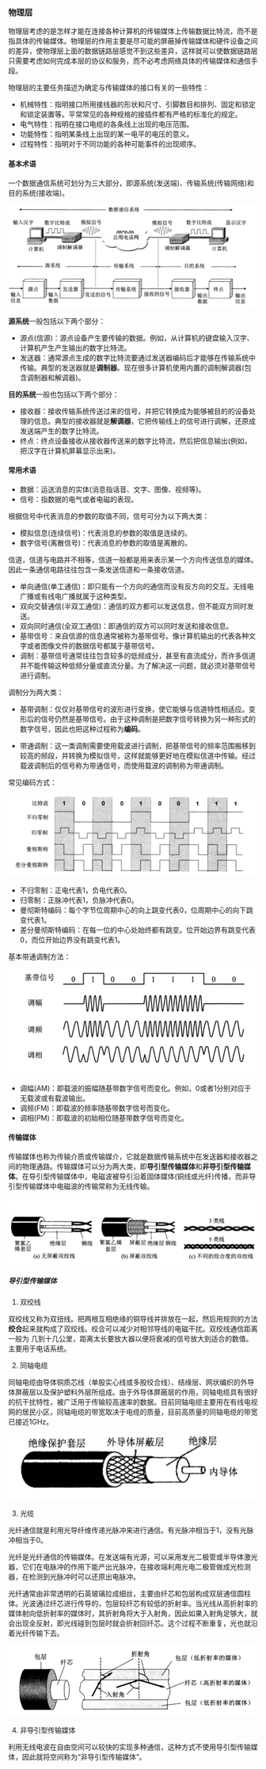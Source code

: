 ### 物理层

物理层考虑的是怎样才能在连接各种计算机的传输媒体上传输数据比特流，而不是指具体的传输媒体。物理层的作用主要是尽可能的屏蔽掉传输媒体和硬件设备之间的差异，使物理层上面的数据链路层感觉不到这些差异，这样就可以使数据链路层只需要考虑如何完成本层的协议和服务，而不必考虑网络具体的传输媒体和通信手段。

物理层的主要任务描述为确定与传输媒体的接口有关的一些特性：

* 机械特性：指明接口所用接线器的形状和尺寸、引脚数目和排列、固定和锁定和锁定装置等。平常常见的各种规格的接插件都有严格的标准化的规定。
* 电气特性：指明在接口电缆的各条线上出现的电压范围。
* 功能特性：指明某条线上出现的某一电平的电压的意义。
* 过程特性：指明对于不同功能的各种可能事件的出现顺序。

#### 基本术语

一个数据通信系统可划分为三大部分，即源系统(发送端)、传输系统(传输网络)和目的系统(接收端)。

![](../images/net/netbasic1.png)

**源系统**一般包括以下两个部分：

* 源点(信源)：源点设备产生要传输的数据。例如，从计算机的键盘输入汉字、计算机产生产生输出的数字比特流。
* 发送器：通常源点生成的数字比特流要通过发送器编码后才能够在传输系统中传输。典型的发送器就是**调制器**。现在很多计算机使用内置的调制解调器(包含调制器和解调器)。

**目的系统**一般也包括以下两个部分：

* 接收器：接收传输系统传送过来的信号，并把它转换成为能够被目的的设备处理的信息。典型的接收器就是**解调器**，它把传输线上的信号进行调解，还原成发送端产生的数字比特流。
* 终点：终点设备接收从接收器传送来的数字比特流，然后把信息输出(例如，把汉字在计算机屏幕显示出来)。

#### 常用术语

* 数据：运送消息的实体(消息指话音、文字、图像、视频等)。
* 信号：指数据的电气或者电磁的表现。

根据信号中代表消息的参数的取值不同，信号可分为以下两大类：

* 模拟信息(连续信号)：代表消息的参数的取值是连续的。
* 数字信号(离散信号)：代表消息的参数的取值是离散的。

信道，信道与电路并不相等，信道一般都是用来表示某一个方向传送信息的媒体。因此一条通信电路往往包含一条发送信道和一条接收信道。

* 单向通信(单工通信)：即只能有一个方向的通信而没有反方向的交互。无线电广播或有线电广播就属于这种类型。
* 双向交替通信(半双工通信)：通信的双方都可以发送信息，但不能双方同时发送。
* 双向同时通信(全双工通信)：即通信的双方可以同时发送和接收信息。
* 基带信号：来自信源的信息通常被称为基带信号。像计算机输出的代表各种文字或者图像文件的数据信号都属于基带信号。
* 调制：基带信号通常往往包含较多的低频成分，甚至有直流成分，而许多信道并不能传输这种低频分量或直流分量。为了解决这一问题，就必须对基带信号进行调制。

调制分为两大类：

* 基带调制：仅仅对基带信号的波形进行变换，使它能够与信道特性相适应。变形后的信号仍然是基带信号。由于这种调制是把数字信号转换为另一种形式的数字信号，因此也把这种过程称为**编码**。


* 带通调制：这一类调制需要使用载波进行调制，把基带信号的频率范围搬移到较高的频段，并转换为模拟信号，这样就能够更好地在模拟信道中传输。经过载波调制后的信号称为带通信号，而使用载波的调制称为带通调制。



常见编码方式：

![](../images/net/netbasic2.png)

- 不归零制：正电代表1，负电代表0。
- 归零制：正脉冲代表1，负脉冲代表0。
- 曼彻斯特编码：每个字节位周期中心的向上跳变代表0，位周期中心的向下跳变代表1。
- 差分曼彻斯特编码：在每一位的中心处始终都有跳变。位开始边界有跳变代表0，而位开始边界没有跳变代表1。

基本带通调制方法：

![](../images/net/netbasic3.png)

* 调幅(AM)：即载波的振幅随基带数字信号而变化。例如，0或者1分别对应于无载波或有载波输出。
* 调频(FM)：即载波的频率随基带数字信号而变化。
* 调相(PM)：即载波的初始相位随基带数字信号而变化。

#### 传输媒体

传输媒体也称为传输介质或传输媒介，它就是数据传输系统中在发送器和接收器之间的物理通路。传输媒体可以分为两大类，即**导引型传输媒体**和**非导引型传输媒体**。在导引型传输媒体中，电磁波被导引沿着固体媒体(铜线或光纤)传播，而非导引型传输媒体中电磁波的传输常称为无线传输。

![](../images/net/netbasic5.png)

##### 导引型传输媒体 

1. 双绞线

双绞线又称为双扭线。把两根互相绝缘的铜导线并排放在一起，然后用规则的方法**绞合**起来就构成了双绞线。绞合可以减少对相邻导线的电磁干扰。双绞线通信距离一般为 几到十几公里，距离太长要放大器以便将衰减的信号放大到适合的数值。主要用于电话系统。

2. 同轴电缆

同轴电缆由导体铜质芯线（单股实心线或多股绞合线）、结缘层、网状编织的外导体屏蔽层以及保护塑料外层所组成。由于外导体屏蔽层的作用，同轴电缆具有很好的抗干扰特性，被广泛用于传输较高速率的数据。目前同轴电缆主要用在有线电视网的居民小区，同轴电缆的带宽取决于电缆的质量，目前高质量的同轴电缆的带宽已接近1GHz。

![](../images/net/netbasic4.png)

3. 光缆

光纤通信就是利用光导纤维传递光脉冲来进行通信。有光脉冲相当于1，没有光脉冲相当于0。

光纤是光纤通信的传输媒体。在发送端有光源，可以采用发光二极管或半导体激光器，它们在电脉冲的作用下能产出光脉冲，在接收端利用光电二极管做成光检测器，在检测到光脉冲时可以还原出电脉冲。

光纤通常由非常透明的石英玻璃拉成细丝，主要由纤芯和包层构成双层通信圆柱体。光波通过纤芯进行传导的，包层较纤芯有较低的折射率。当光线从高折射率的媒体射向低折射率的媒体时，其折射角将大于入射角，因此如果入射角足够大，就会出现全反射，即光线碰到包层时就会折射回纤芯。这个过程不断重复，光也就沿着光纤传输下去。

![](../images/net/netbasic6.png)

4. 非导引型传输媒体

利用无线电波在自由空间可以较快的实现多种通信，这种方式不使用导引型传输媒体，因此就将空间称为“非导引型传输媒体”。